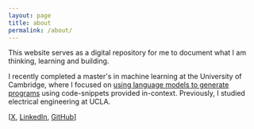 ```yaml
---
layout: page
title: about
permalink: /about/
---
```


This website serves as a digital repository for me to document what I am thinking, learning and building.   

I recently completed a master's in machine learning at the University of Cambridge, where I focused on [using language models to generate programs](https://arxiv.org/abs/2311.15500) using code-snippets provided in-context. Previously, I studied electrical engineering at UCLA.


[[X](https://twitter.com/pathajali), [LinkedIn](https://www.linkedin.com/in/patrickhajali/), [GitHub](https://github.com/patrickhajali)]